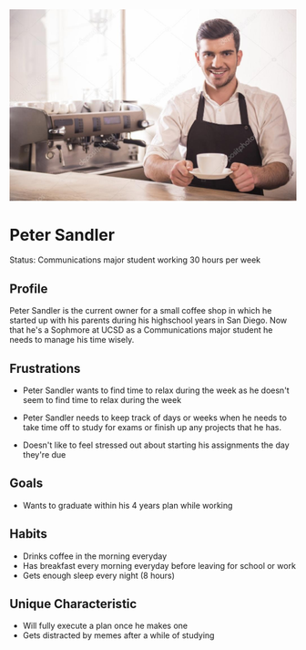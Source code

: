 <img src="./user-img/user-persona-working-student.jpg">

# Peter Sandler
Status: Communications major student working 30 hours per week

## Profile
Peter Sandler is the current owner for a small coffee shop in which he started up with his parents during his highschool years in San Diego. Now that he's a Sophmore at UCSD as a Communications major student he needs to manage his time wisely.

## Frustrations
* Peter Sandler wants to find time to relax during the week as he doesn't seem to find time to relax during the week
  
* Peter Sandler needs to keep track of days or weeks when he needs to take time off to study for exams or finish up any projects that he has.
* Doesn't like to feel stressed out about starting his assignments the day they're due
  
## Goals
* Wants to graduate within his 4 years plan while working

## Habits
* Drinks coffee in the morning everyday
* Has breakfast every morning everyday before leaving for school or work
* Gets enough sleep every night (8 hours)

## Unique Characteristic
* Will fully execute a plan once he makes one
* Gets distracted by memes after a while of studying
  


